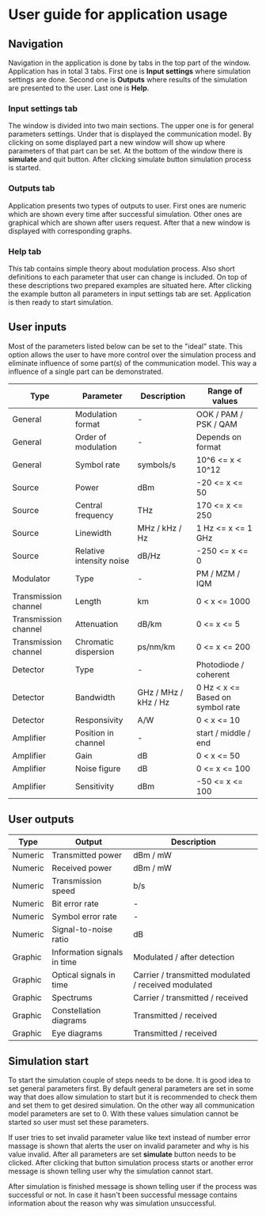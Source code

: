 # User guide for application usage

## Navigation

Navigation in the application is done by tabs in the top part of the window. Application has in total 3 tabs. First one is **Input settings** where simulation settings are done. Second one is **Outputs** where results of the simulation are presented to the user. Last one is **Help**.

### Input settings tab

The window is divided into two main sections. The upper one is for general parameters settings. Under that is displayed the communication model. By clicking on some displayed part a new window will show up where parameters of that part can be set. At the bottom of the window there is **simulate** and quit button. After clicking simulate button simulation process is started.

### Outputs tab

Application presents two types of outputs to user. First ones are numeric which are shown every time after successful simulation. Other ones are graphical which are shown after users request. After that a new window is displayed with corresponding graphs.

### Help tab

This tab contains simple theory about modulation process. Also short definitions to each parameter that user can change is included. On top of these descriptions two prepared examples are situated here. After clicking the example button all parameters in input settings tab are set. Application is then ready to start simulation.

## User inputs

Most of the parameters listed below can be set to the "ideal" state. This option allows the user to have more control over the simulation process and eliminate influence of some part(s) of the communication model. This way a influence of a single part can be demonstrated.

| Type                | Parameter                        | Description                | Range of values       |
|---------------------|----------------------------------|----------------------------|-----------------------|
| General             | Modulation format                | -                          | OOK / PAM / PSK / QAM |
| General             | Order of modulation              | -                          | Depends on format     |
| General             | Symbol rate                      | symbols/s                  | 10^6 <= x < 10^12     | 
| Source              | Power                            | dBm                        | -20 <= x <= 50        |
| Source              | Central frequency                | THz                        | 170 <= x <= 250       |
| Source              | Linewidth                        | MHz / kHz / Hz             | 1 Hz <= x <= 1 GHz    |
| Source              | Relative intensity noise         | dB/Hz                      | -250 <= x <= 0        |
| Modulator           | Type                             | -                          | PM / MZM / IQM        |
| Transmission channel| Length                           | km                         | 0 < x <= 1000         |
| Transmission channel| Attenuation                      | dB/km                      | 0 <= x <= 5           |
| Transmission channel| Chromatic dispersion             | ps/nm/km                   | 0 <= x <= 200         |
| Detector            | Type                             | -                          | Photodiode / coherent |
| Detector            | Bandwidth                        | GHz / MHz / kHz / Hz       | 0 Hz < x <= Based on symbol rate |
| Detector            | Responsivity                     | A/W                        | 0 < x <= 10           |
| Amplifier           | Position in channel              | -                          | start / middle / end  |
| Amplifier           | Gain                             | dB                         | 0 < x <= 50           |
| Amplifier           | Noise figure                     | dB                         | 0 <= x <= 100         |
| Amplifier           | Sensitivity                      | dBm                        | -50 <= x <= 100       |

## User outputs

| Type     | Output                     | Description                          |
|----------|----------------------------|--------------------------------------|
| Numeric  | Transmitted power          | dBm / mW                             |
| Numeric  | Received power             | dBm / mW                             |
| Numeric  | Transmission speed         | b/s                                  |
| Numeric  | Bit error rate             | -                                    |
| Numeric  | Symbol error rate          | -                                    |
| Numeric  | Signal-to-noise ratio      | dB                                   |
| Graphic  | Information signals in time| Modulated / after detection          |
| Graphic  | Optical signals in time    | Carrier / transmitted modulated / received modulated |
| Graphic  | Spectrums                  | Carrier / transmitted / received     |
| Graphic  | Constellation diagrams     | Transmitted / received               |
| Graphic  | Eye diagrams               | Transmitted / received               |

## Simulation start

To start the simulation couple of steps needs to be done. It is good idea to set general parameters first. By default general parameters are set in some way that does allow simulation to start but it is recommended to check them and set them to get desired simulation. On the other way all communication model parameters are set to 0. With these values simulation cannot be started so user must set these parameters.

If user tries to set invalid parameter value like text instead of number error massage is shown that alerts the user on invalid parameter and why is his value invalid. After all parameters are set **simulate** button needs to be clicked. After clicking that button simulation process starts or another error message is shown telling user why the simulation cannot start.

After simulation is finished message is shown telling user if the process was successful or not. In case it hasn't been successful message contains information about the reason why was simulation unsuccessful.